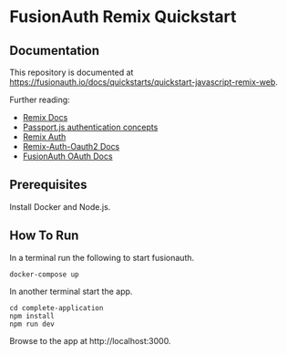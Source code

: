 # FusionAuth Remix Quickstart

## Documentation

This repository is documented at https://fusionauth.io/docs/quickstarts/quickstart-javascript-remix-web.

Further reading:
- [Remix Docs](https://remix.run/docs)
- [Passport.js authentication concepts](https://www.passportjs.org/concepts/authentication/downloads/html/)
- [Remix Auth](https://github.com/sergiodxa/remix-auth)
- [Remix-Auth-Oauth2 Docs](https://github.com/sergiodxa/remix-auth-oauth2)
- [FusionAuth OAuth Docs](https://fusionauth.io/docs/v1/tech/oauth/endpoints)

## Prerequisites

Install Docker and Node.js.

## How To Run

In a terminal run the following to start fusionauth.

```shell
docker-compose up
```

In another terminal start the app.

```shell
cd complete-application
npm install
npm run dev
```

Browse to the app at http://localhost:3000.